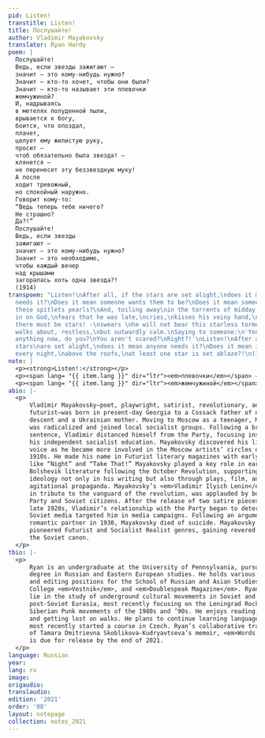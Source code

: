 ```yaml
---
pid: Listen!
transtitle: Listen!
title: Послушайте!
author: Vladimir Mayakovsky
translator: Ryan Hardy
poem: |
  Послушайте!
  Ведь, если звезды зажигают —
  значит — это кому-нибудь нужно?
  Значит — кто-то хочет, чтобы они были?
  Значит — кто-то называет эти плевочки
  жемчужиной?
  И, надрываясь
  в метелях полуденной пыли,
  врывается к богу,
  боится, что опоздал,
  плачет,
  целует ему жилистую руку,
  просит —
  чтоб обязательно была звезда! —
  клянется —
  не перенесет эту беззвездную муку!
  А после
  ходит тревожный,
  но спокойный наружно.
  Говорит кому-то:
  “Ведь теперь тебе ничего?
  Не страшно?
  Да?!”
  Послушайте!
  Ведь, если звезды
  зажигают —
  значит — это кому-нибудь нужно?
  Значит — это необходимо,
  чтобы каждый вечер
  над крышами
  загоралась хоть одна звезда?!
  (1914)
transpoem: "Listen!\nAfter all, if the stars are set alight,\ndoes it mean anyone
  needs it?\nDoes it mean someone wants them to be?\nDoes it mean someone is calling
  these spitlets pearls?\nAnd, toiling away\nin the torrents of midday dust,\nhe bursts
  in on God,\nfears that he was late,\ncries,\nkisses his veiny hand,\nasks \nthat
  there must be stars! -\nswears \nhe will not bear this starless torment!\nAnd after,\nhe
  walks about, restless,\nbut outwardly calm.\nSaying to someone:\n'You don't have
  anything now, do you?\nYou aren't scared?\nRight?!'\nListen!\nAfter all, if the
  stars\nare set alight,\ndoes it mean anyone needs it?\nDoes it mean it's necessary\nthat
  every night,\nabove the roofs,\nat least one star is set ablaze?!\n(1914)\n"
note: |
  <p><strong>Listen!:</strong></p>
  <p><span lang= "{{ item.lang }}" dir="ltr"><em>плевочки</em></span> — A plural, diminutive form of <span lang= "{{ item.lang }}" dir="ltr"><em>плевок</em></span>, meaning “spit.” Originally, I translated the word as “spittles,” but felt that it was out of place. While somewhat contrived, “spitlets” offered a more robust alternative that could more easily be imagined in individual units.</p>
  <p><span lang= "{{ item.lang }}" dir="ltr"><em>жемчужиной</em></span> — In my rough translation, I translated this word as “pearl-like,” but found that it slowed the meter’s momentum. The shift to “pearls” as a subject complement to the direct object, improved fluidity while adding a luster to the otherwise gross imagery of bits of spit. I felt that this was closer to Mayakovsky’s poetic intentions for the phrase.</p>
abio: |-
  <p>
      Vladimir Mayakovsky—poet, playwright, satirist, revolutionary, and
      futurist—was born in present-day Georgia to a Cossack father of noble
      descent and a Ukrainian mother. Moving to Moscow as a teenager, Mayakovsky
      was radicalized and joined local socialist groups. Following a brief prison
      sentence, Vladimir distanced himself from the Party, focusing instead on
      his independent socialist education. Mayakovsky discovered his literary
      voice as he became more involved in the Moscow artists’ circles of the
      1910s. He made his name in Futurist literary magazines with early poems
      like “Night” and “Take That!” Mayakovsky played a key role in early
      Bolshevik literature following the October Revolution, supporting socialist
      ideology not only in his writing but also through plays, film, and
      agitational propaganda. Mayakovsky’s <em>Vladimir Ilyich Lenin</em>, a poetic epic
      in tribute to the vanguard of the revolution, was applauded by both the
      Party and Soviet citizens. After the release of two satire pieces in the
      late 1920s, Vladimir’s relationship with the Party began to deteriorate and
      Soviet media targeted him in media campaigns. Following an argument with a
      romantic partner in 1930, Mayakovsky died of suicide. Mayakovsky’s
      pioneered Futurist and Socialist Realist genres, gaining revered status in
      the Soviet canon.
  </p>
tbio: |-
  <p>
      Ryan is an undergraduate at the University of Pennsylvania, pursuing a
      degree in Russian and Eastern European studies. He holds various writing
      and editing positions for the School of Russian and Asian Studies, Pomona
      College <em>Vestnik</em>, and <em>Doublespeak Magazine</em>. Ryan’s main research interests
      lie in the study of underground cultural movements in Soviet and
      post-Soviet Eurasia, most recently focusing on the Leningrad Rock and
      Siberian Punk movements of the 1980s and ’90s. He enjoys reading, climbing,
      and getting lost on walks. He plans to continue learning languages, having
      most recently started a course in Czech. Ryan’s collaborative translation
      of Tamara Dmitrievna Skoblikova-Kudryavtseva’s memoir, <em>Words for Oneself</em>,
      is due for release by the end of 2021.
  </p>
language: Russian
year: 
lang: ru
image: 
origaudio: 
translaudio: 
edition: '2021'
order: '08'
layout: notepage
collection: notes_2021
---
```

